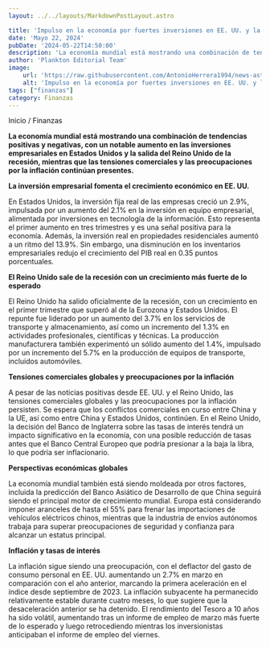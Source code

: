 ```yaml
---
layout: ../../layouts/MarkdownPostLayout.astro

title: 'Impulso en la economía por fuertes inversiones en EE. UU. y la salida del Reino Unido de la recesión'
date: 'Mayo 22, 2024'
pubDate: '2024-05-22T14:50:00'
description: 'La economía mundial está mostrando una combinación de tendencias positivas y negativas, con un aumento en las inversiones empresariales en EE.UU.'
author: 'Plankton Editorial Team'
image:
    url: 'https://raw.githubusercontent.com/AntonioHerrera1994/news-astro/master/src/assets/finanzas/finanzas15.webp'
    alt: 'Impulso en la economía por fuertes inversiones en EE. UU. y la salida del Reino Unido de la recesión'
tags: ["finanzas"]
category: Finanzas
---
```


<span><a href="/" style="text-decoration:none;color:#0F1416">Inicio</a> / <a href="/finanzas" style="text-decoration:none;color:#0F1416">Finanzas</a></span>


<p style="font-weight: bold;">La economía mundial está mostrando una combinación de tendencias positivas y negativas, con un notable aumento en las inversiones empresariales en Estados Unidos y la salida del Reino Unido de la recesión, mientras que las tensiones comerciales y las preocupaciones por la inflación continúan presentes.</p>

**La inversión empresarial fomenta el crecimiento económico en EE. UU.**

En Estados Unidos, la inversión fija real de las empresas creció un 2.9%, impulsada por un aumento del 2.1% en la inversión en equipo empresarial, alimentada por inversiones en tecnología de la información. Esto representa el primer aumento en tres trimestres y es una señal positiva para la economía. Además, la inversión real en propiedades residenciales aumentó a un ritmo del 13.9%. Sin embargo, una disminución en los inventarios empresariales redujo el crecimiento del PIB real en 0.35 puntos porcentuales.

**El Reino Unido sale de la recesión con un crecimiento más fuerte de lo esperado**

El Reino Unido ha salido oficialmente de la recesión, con un crecimiento en el primer trimestre que superó al de la Eurozona y Estados Unidos. El repunte fue liderado por un aumento del 3.7% en los servicios de transporte y almacenamiento, así como un incremento del 1.3% en actividades profesionales, científicas y técnicas. La producción manufacturera también experimentó un sólido aumento del 1.4%, impulsado por un incremento del 5.7% en la producción de equipos de transporte, incluidos automóviles.

**Tensiones comerciales globales y preocupaciones por la inflación**

A pesar de las noticias positivas desde EE. UU. y el Reino Unido, las tensiones comerciales globales y las preocupaciones por la inflación persisten. Se espera que los conflictos comerciales en curso entre China y la UE, así como entre China y Estados Unidos, continúen. En el Reino Unido, la decisión del Banco de Inglaterra sobre las tasas de interés tendrá un impacto significativo en la economía, con una posible reducción de tasas antes que el Banco Central Europeo que podría presionar a la baja la libra, lo que podría ser inflacionario.

**Perspectivas económicas globales**

La economía mundial también está siendo moldeada por otros factores, incluida la predicción del Banco Asiático de Desarrollo de que China seguirá siendo el principal motor de crecimiento mundial. Europa está considerando imponer aranceles de hasta el 55% para frenar las importaciones de vehículos eléctricos chinos, mientras que la industria de envíos autónomos trabaja para superar preocupaciones de seguridad y confianza para alcanzar un estatus principal.

**Inflación y tasas de interés**

La inflación sigue siendo una preocupación, con el deflactor del gasto de consumo personal en EE. UU. aumentando un 2.7% en marzo en comparación con el año anterior, marcando la primera aceleración en el índice desde septiembre de 2023. La inflación subyacente ha permanecido relativamente estable durante cuatro meses, lo que sugiere que la desaceleración anterior se ha detenido. El rendimiento del Tesoro a 10 años ha sido volátil, aumentando tras un informe de empleo de marzo más fuerte de lo esperado y luego retrocediendo mientras los inversionistas anticipaban el informe de empleo del viernes.
